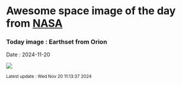 
# Awesome space image of the day from [NASA](https://api.nasa.gov/)

### Today image : Earthset from Orion
Date : 2024-11-20

![](https://apod.nasa.gov/apod/image/2411/earthset-snap01.png)

<small>Latest update : Wed Nov 20 11:13:37 2024</small>
        